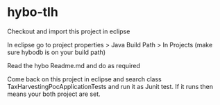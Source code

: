 # hybo-tlh

Checkout and import this project in eclipse

In eclipse go to project properties > Java Build Path > In Projects (make sure hybodb is on your build path)

Read the hybo Readme.md and do as required

Come back on this project in eclipse and search class TaxHarvestingPocApplicationTests and run it as Junit test. If it runs then means
your both project are set.
